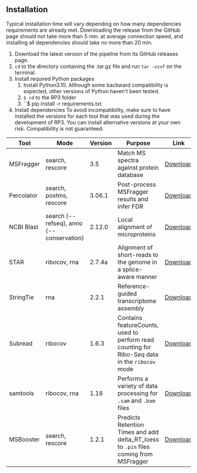 
## Installation
Typical installation time will vary depending on how many dependencies requirements are already met. Downloading the release from the GitHub page should not take more than 5 min. at average connection speed, and installing all dependencies should take no more than 20 min.

1. Download the latest version of the pipeline from its GitHub releases page.
2. ``cd`` to the directory containing the .tar.gz file and run ``tar -xzvf`` on the terminal.
3. Install required Python packages
  	1. Install Python3.10. Although some backward compatibility is expected, other versions of Python haven't been tested.
	2. ``$ cd`` to the RP3 folder
	3. ``$ pip install -r requirements.txt
5. Install dependencies
	To avoid incompatibility, make sure to have installed the versions for each tool that was used during the development of RP3. You can install alternative versions at your own risk. Compatibility is not guaranteed.

| Tool          | Mode                                     | Version          | Purpose   | Link                                                                                                   |
|--------------|------------------------------------------|------------------|-----------|--------------------------------------------------------------------------------------------------------|
| MSFragger    | search, rescore                          | 3.5              | Match MS spectra against protein database   | [Download](https://msfragger.nesvilab.org/)                                                            |
| Percolator    | search, postms, rescore                  | 3.06.1           | Post-process MSFragger results and infer FDR | [Download](percolator.ms)                                                                              |
| NCBI Blast	| search (--refseq), anno (--conservation) | 2.12.0	      | Local alignment of microproteins | [Download](https://ftp.ncbi.nlm.nih.gov/blast/executables/blast+/2.12.0/ncbi-blast-2.12.0+-src.tar.gz) |
| STAR			| 	        ribocov, rna                    | 2.7.4a	      | Alignment of short-reads to the genome in a splice-aware manner | [Download](https://github.com/alexdobin/STAR/archive/2.5.3a.tar.gz)                                    |
| StringTie		| 	             rna                        | 2.2.1 	      | Reference-guided transcriptome assembly | [Download](https://github.com/gpertea/stringtie/releases/tag/v2.2.1)                                   |
| Subread		| 	                  ribocov               | 1.6.3	      | Contains featureCounts, used to perform read counting for Ribo-Seq data in the ``ribocov`` mode | [Download](https://sourceforge.net/projects/subread/files/subread-1.6.3/)                              |
| samtools		| 	                    ribocov, rna        | 1.18	      | Performs a variety of data processing for ``.sam`` and ``.bam`` files | [Download](https://github.com/samtools/samtools/releases/tag/1.18)                                     |
| MSBooster		| 	                  search, rescore       | 1.2.1	      | Predicts Retention Times and add delta_RT_loess to ``.pin`` files coming from MSFragger | [Download](https://github.com/Nesvilab/MSBooster/releases/tag/v1.2.1)                                  |

	